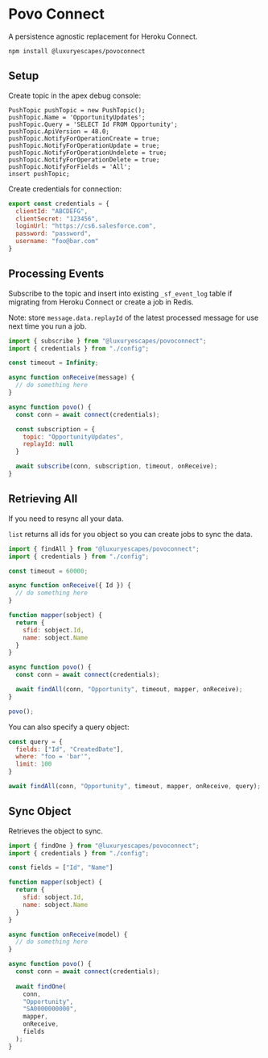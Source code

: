 # Povo Connect

A persistence agnostic replacement for Heroku Connect.

```
npm install @luxuryescapes/povoconnect
```

## Setup

Create topic in the apex debug console:

```
PushTopic pushTopic = new PushTopic();
pushTopic.Name = 'OpportunityUpdates';
pushTopic.Query = 'SELECT Id FROM Opportunity';
pushTopic.ApiVersion = 48.0;
pushTopic.NotifyForOperationCreate = true;
pushTopic.NotifyForOperationUpdate = true;
pushTopic.NotifyForOperationUndelete = true;
pushTopic.NotifyForOperationDelete = true;
pushTopic.NotifyForFields = 'All';
insert pushTopic;
```

Create credentials for connection:

```js
export const credentials = {
  clientId: "ABCDEFG",
  clientSecret: "123456",
  loginUrl: "https://cs6.salesforce.com",
  password: "password",
  username: "foo@bar.com"
}
```

## Processing Events

Subscribe to the topic and insert into existing `_sf_event_log` table if
migrating from Heroku Connect or create a job in Redis.

Note: store `message.data.replayId` of the latest processed message for use next
time you run a job.

```js
import { subscribe } from "@luxuryescapes/povoconnect";
import { credentials } from "./config";

const timeout = Infinity;

async function onReceive(message) {
  // do something here 
}

async function povo() {
  const conn = await connect(credentials);

  const subscription = {
    topic: "OpportunityUpdates",
    replayId: null
  }

  await subscribe(conn, subscription, timeout, onReceive);
}
```

## Retrieving All

If you need to resync all your data.

`list` returns all ids for you object so you can create jobs to sync the data.

```js
import { findAll } from "@luxuryescapes/povoconnect";
import { credentials } from "./config";

const timeout = 60000;

async function onReceive({ Id }) {
  // do something here
}

function mapper(sobject) {
  return {
    sfid: sobject.Id,
    name: sobject.Name
  }
}

async function povo() {
  const conn = await connect(credentials);

  await findAll(conn, "Opportunity", timeout, mapper, onReceive);
}

povo();
```

You can also specify a query object:

```js
const query = {
  fields: ["Id", "CreatedDate"],
  where: "foo = 'bar'",
  limit: 100
}

await findAll(conn, "Opportunity", timeout, mapper, onReceive, query);
```


## Sync Object

Retrieves the object to sync.

```js
import { findOne } from "@luxuryescapes/povoconnect";
import { credentials } from "./config";

const fields = ["Id", "Name"]

function mapper(sobject) {
  return {
    sfid: sobject.Id,
    name: sobject.Name
  }
}

async function onReceive(model) {
  // do something here
}

async function povo() {
  const conn = await connect(credentials);
  
  await findOne(
    conn,
    "Opportunity",
    "SA0000000000",
    mapper,
    onReceive,
    fields
  );
}
```

